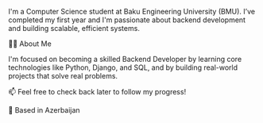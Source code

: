 I'm a Computer Science student at Baku Engineering University (BMU).
I’ve completed my first year and I'm passionate about backend development and building scalable, efficient systems.

👨‍💻 About Me

I'm focused on becoming a skilled Backend Developer by learning core technologies like Python, Django, and SQL, and by building real-world projects that solve real problems.

📫 Feel free to check back later to follow my progress!

📍 Based in Azerbaijan


